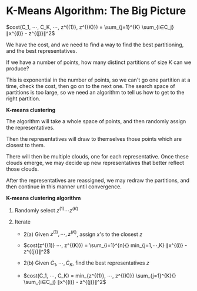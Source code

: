 # K-Means Algorithm: The Big Picture

$cost(C_1, ⋯, C_K, ⋯, z^{(1)}, z^{(K)}) = \sum_{j=1}^{K} \sum_{i∈C_j} ∥x^{(i)} - z^{(j)}∥^2$

We have the cost, and we need to find a way to find the best partitioning, and the best representatives.

If we have a number of points, how many distinct partitions of size $K$ can we produce?

This is exponential in the number of points, so we can't go one partition at a time, check the cost, then go on to the next one. The search space of partitions is too large, so we need an algorithm to tell us how to get to the right partition.

**K-means clustering**

The algorithm will take a whole space of points, and then randomly assign the representatives.

Then the representatives will draw to themselves those points which are closest to them.

There will then be multiple clouds, one for each representative. Once these clouds emerge, we may decide up new representatives that better reflect those clouds.

After the representatives are reassigned, we may redraw the partitions, and then continue in this manner until convergence.

**K-means clustering algorithm**

1. Randomly select $z^{(1)} ⋯ z^{(K)}$

2. Iterate

   - 2(a) Given $z^{(1)}, ⋯, z^{(K)}$, assign $x$'s to the closest $z$
   - $cost(z^{(1)} ⋯, z^{(K)}) = \sum_{i=1}^{n}{} min_{j=1,⋯,K} ∥x^{(i)} - z^{(j)}∥^2$

   - 2(b) Given $C_1, ⋯, C_K$, find the best representatives $z$
   - $cost(C_1, ⋯, C_K) = min_{z^{(1)}, ⋯, z^{(K)}} \sum_{j=1}^{K}{} \sum_{i∈C_j} ∥x^{(i)} - z^{(j)}∥^2$
